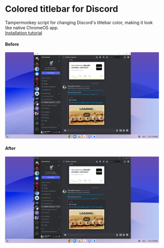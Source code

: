 # Colored titlebar for Discord
Tampermonkey script for changing Discord's titlebar color, making it look like native ChromeOS app. \
[Installation tutorial](https://github.com/JiayuanWen/Discord-colored-titlebar-tampermonkey/wiki/Installation)

#### Before
<img src="screenshots/Screenshot%202023-04-03%2010.27.42%20AM.png" width="600"></img>

#### After
<img src="screenshots/Screenshot%202023-04-03%2010.28.14%20AM.png" width="600"></img>

